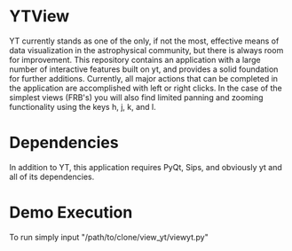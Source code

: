# YTView #
YT currently stands as one of the only, if not the most, effective means of data visualization in the astrophysical community, but there is always room for improvement. This repository contains an application with a large number of interactive features built on yt, and provides a solid foundation for further additions. Currently, all major actions that can be completed in the application are accomplished with left or right clicks. In the case of the simplest views (FRB's) you will also find limited panning and zooming functionality using the keys h, j, k, and l.


# Dependencies #
In addition to YT, this application requires PyQt, Sips, and obviously yt and all of its dependencies. 

# Demo Execution #
To run simply input "/path/to/clone/view_yt/viewyt.py"